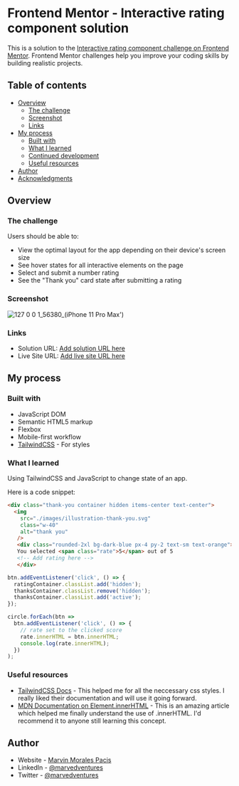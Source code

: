 # Frontend Mentor - Interactive rating component solution

This is a solution to the [Interactive rating component challenge on Frontend Mentor](https://www.frontendmentor.io/challenges/interactive-rating-component-koxpeBUmI). Frontend Mentor challenges help you improve your coding skills by building realistic projects. 

## Table of contents

- [Overview](#overview)
  - [The challenge](#the-challenge)
  - [Screenshot](#screenshot)
  - [Links](#links)
- [My process](#my-process)
  - [Built with](#built-with)
  - [What I learned](#what-i-learned)
  - [Continued development](#continued-development)
  - [Useful resources](#useful-resources)
- [Author](#author)
- [Acknowledgments](#acknowledgments)

## Overview

### The challenge

Users should be able to:

- View the optimal layout for the app depending on their device's screen size
- See hover states for all interactive elements on the page
- Select and submit a number rating
- See the "Thank you" card state after submitting a rating

### Screenshot

![127 0 0 1_56380_(iPhone 11 Pro Max')](https://user-images.githubusercontent.com/108392678/200736599-6444a50e-7f88-4e02-8eb7-051efcfc6757.png)

### Links

- Solution URL: [Add solution URL here](https://your-solution-url.com)
- Live Site URL: [Add live site URL here](https://your-live-site-url.com)

## My process

### Built with
- JavaScript DOM  
- Semantic HTML5 markup
- Flexbox
- Mobile-first workflow
- [TailwindCSS](https://tailwindcss.com/) - For styles

### What I learned

Using TailwindCSS and JavaScript to change state of an app.

Here is a code snippet: 

```html
<div class="thank-you container hidden items-center text-center">
  <img
    src="./images/illustration-thank-you.svg"
    class="w-40"
    alt="thank you"
   />
   <div class="rounded-2xl bg-dark-blue px-4 py-2 text-sm text-orange">
   You selected <span class="rate">5</span> out of 5
   <!-- Add rating here -->
   </div>
```

```js
btn.addEventListener('click', () => {
  ratingContainer.classList.add('hidden');
  thanksContainer.classList.remove('hidden');
  thanksContainer.classList.add('active');
});

circle.forEach(btn =>
  btn.addEventListener('click', () => {
    // rate set to the clicked score
    rate.innerHTML = btn.innerHTML;
    console.log(rate.innerHTML);
  })
);
```

### Useful resources

- [TailwindCSS Docs](https://tailwindcss.com/docs/installation) - This helped me for all the neccessary css styles. I really liked their documentation and will use it going forward.
- [MDN Documentation on Element.innerHTML](https://developer.mozilla.org/en-US/docs/Web/API/Element/innerHTML) - This is an amazing article which helped me finally understand the use of .innerHTML. I'd recommend it to anyone still learning this concept.

## Author

- Website - [Marvin Morales Pacis](https://marvin-morales-pacis.vercel.app/)
- LinkedIn - [@marvedventures](https://www.linkedin.com/in/marvedventures/)
- Twitter - [@marvedventures](https://www.twitter.com/marvedventures)

